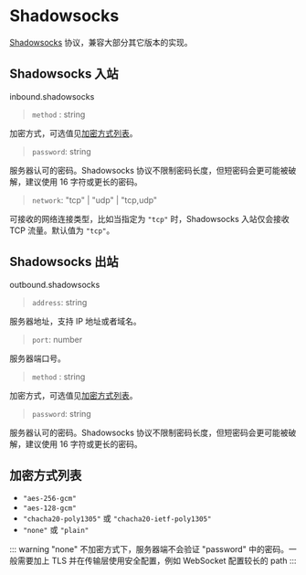 # Shadowsocks

[Shadowsocks](https://shadowsocks.org) 协议，兼容大部分其它版本的实现。

## Shadowsocks 入站

inbound.shadowsocks

> `method` : string

加密方式，可选值见[加密方式列表](#加密方式列表)。

> `password`: string

服务器认可的密码。Shadowsocks 协议不限制密码长度，但短密码会更可能被破解，建议使用 16 字符或更长的密码。

> `network`: "tcp" | "udp" | "tcp,udp"

可接收的网络连接类型，比如当指定为 `"tcp"` 时，Shadowsocks 入站仅会接收 TCP 流量。默认值为 `"tcp"`。

## Shadowsocks 出站

outbound.shadowsocks

> `address`: string

服务器地址，支持 IP 地址或者域名。

> `port`: number

服务器端口号。

> `method` : string

加密方式，可选值见[加密方式列表](#加密方式列表)。

> `password`: string

服务器认可的密码。Shadowsocks 协议不限制密码长度，但短密码会更可能被破解，建议使用 16 字符或更长的密码。

## 加密方式列表

* `"aes-256-gcm"`
* `"aes-128-gcm"`
* `"chacha20-poly1305"` 或 `"chacha20-ietf-poly1305"`
* `"none"` 或 `"plain"`

::: warning
"none" 不加密方式下，服务器端不会验证 "password" 中的密码。一般需要加上 TLS 并在传输层使用安全配置，例如 WebSocket 配置较长的 path
:::
